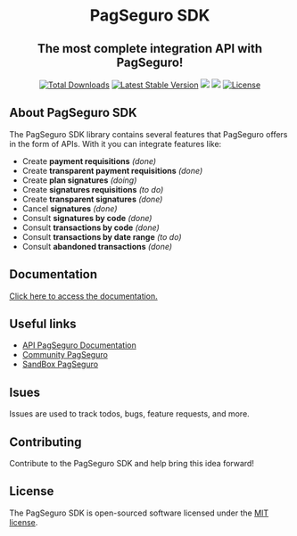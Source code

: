 <p align="center">
   <h1 align="center">PagSeguro SDK</h1>
   <h2  align="center">The most complete integration API with PagSeguro!</h2>
</p>

<p align="center">
   <a href="https://packagist.org/packages/life-code/pagseguro-sdk"><img src="https://poser.pugx.org/life-code/pagseguro-sdk/d/total.svg" alt="Total Downloads"></a>
   <a href="https://packagist.org/packages/life-code/pagseguro-sdk"><img src="https://poser.pugx.org/life-code/pagseguro-sdk/v/stable.svg" alt="Latest Stable Version"></a>
   <a href="https://codeclimate.com/github/life-code/pagseguro-sdk/maintainability"><img src="https://api.codeclimate.com/v1/badges/b889d75e5aa75226ffbb/maintainability" /></a>
   <a href="http://isitmaintained.com/project/life-code/pagseguro-sdk"><img src="http://isitmaintained.com/badge/resolution/life-code/pagseguro-sdk.svg" /></a>
   <a href="https://packagist.org/packages/life-code/pagseguro-sdk"><img src="https://poser.pugx.org/life-code/pagseguro-sdk/license.svg" alt="License"></a>
</p>


## About PagSeguro SDK

The PagSeguro SDK library contains several features that PagSeguro offers in the form of APIs. With it you can integrate features like:

- Create **payment requisitions** *(done)*
- Create **transparent payment requisitions** *(done)*
- Create **plan signatures** *(doing)*
- Create **signatures requisitions** *(to do)*
- Create **transparent signatures** *(done)*
- Cancel **signatures** *(done)*
- Consult **signatures by code** *(done)*
- Consult **transactions by code** *(done)*
- Consult **transactions by date range** *(to do)*
- Consult **abandoned transactions** *(done)*

## Documentation
[Click here to access the documentation.](https://github.com/life-code/pagseguro-sdk/tree/master/docs)

## Useful links
- [API PagSeguro Documentation](https://dev.pagseguro.uol.com.br/referencia-da-api/api-de-pagamentos-pagseguro)
- [Community PagSeguro](https://comunidade.pagseguro.uol.com.br/hc/pt-br/community/topics)
- [SandBox PagSeguro](https://sandbox.pagseguro.uol.com.br/#rmcl)


## Isues
Issues are used to track todos, bugs, feature requests, and more.


## Contributing
Contribute to the PagSeguro SDK and help bring this idea forward!


## License
The PagSeguro SDK is open-sourced software licensed under the [MIT license](http://opensource.org/licenses/MIT).
